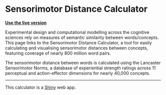 # Sensorimotor Distance Calculator

**[Use the live version](https://www.lancaster.ac.uk/psychology/smdistance)**
   
Experimental design and computational modelling across the cognitive sciences rely on measures of semantic similarity between words/concepts. This page links to the Sensorimotor Distance Calculator, a tool for easily calculating and visualising sensorimotor distances between concepts, featuring coverage of nearly 800 million word pairs.

The sensorimotor distance between words is calculated using the Lancaster Sensorimotor Norms, a database of experiential strength ratings across 11 perceptual and action-effector dimensions for nearly 40,000 concepts.

---

This calculator is a [Shiny](https://shiny.rstudio.com) web app.
